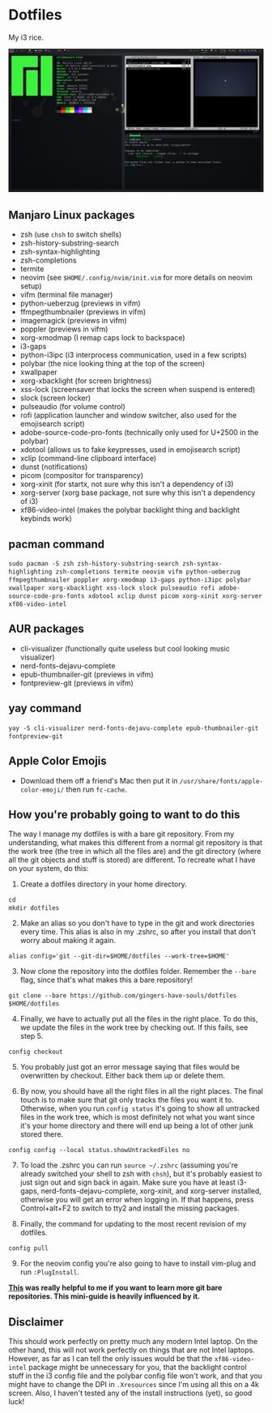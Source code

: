 # Dotfiles

My i3 rice.

![Screenshot](/screenshot.png)

## Manjaro Linux packages

- zsh (use `chsh` to switch shells)
- zsh-history-substring-search
- zsh-syntax-highlighting
- zsh-completions
- termite
- neovim (see `$HOME/.config/nvim/init.vim` for more details on neovim setup)
- vifm (terminal file manager)
- python-ueberzug (previews in vifm)
- ffmpegthumbnailer (previews in vifm)
- imagemagick (previews in vifm)
- poppler (previews in vifm)
- xorg-xmodmap (I remap caps lock to backspace)
- i3-gaps
- python-i3ipc (i3 interprocess communication, used in a few scripts)
- polybar (the nice looking thing at the top of the screen)
- xwallpaper
- xorg-xbacklight (for screen brightness)
- xss-lock (screensaver that locks the screen when suspend is entered)
- slock (screen locker)
- pulseaudio (for volume control)
- rofi (application launcher and window switcher, also used for the emojisearch script)
- adobe-source-code-pro-fonts (technically only used for U+2500 in the polybar)
- xdotool (allows us to fake keypresses, used in emojisearch script)
- xclip (command-line clipboard interface)
- dunst (notifications)
- picom (compositor for transparency)
- xorg-xinit (for startx, not sure why this isn't a dependency of i3)
- xorg-server (xorg base package, not sure why this isn't a dependency of i3)
- xf86-video-intel (makes the polybar backlight thing and backlight keybinds work)

## pacman command

```shell
sudo pacman -S zsh zsh-history-substring-search zsh-syntax-highlighting zsh-completions termite neovim vifm python-ueberzug ffmpegthumbnailer poppler xorg-xmodmap i3-gaps python-i3ipc polybar xwallpaper xorg-xbacklight xss-lock slock pulseaudio rofi adobe-source-code-pro-fonts xdotool xclip dunst picom xorg-xinit xorg-server xf86-video-intel
```

## AUR packages

- cli-visualizer (functionally quite useless but cool looking music visualizer)
- nerd-fonts-dejavu-complete
- epub-thumbnailer-git (previews in vifm)
- fontpreview-git (previews in vifm)

## yay command

```shell
yay -S cli-visualizer nerd-fonts-dejavu-complete epub-thumbnailer-git fontpreview-git
```

## Apple Color Emojis

- Download them off a friend's Mac then put it in `/usr/share/fonts/apple-color-emoji/` then run `fc-cache`.

## How you're probably going to want to do this

The way I manage my dotfiles is with a bare git repository. From my understanding, what makes this different from a normal git repository is that the work tree (the tree in which all the files are) and the git directory (where all the git objects and stuff is stored) are different. To recreate what I have on your system, do this:

1. Create a dotfiles directory in your home directory.

```shell
cd
mkdir dotfiles
```

2. Make an alias so you don't have to type in the git and work directories every time. This alias is also in my .zshrc, so after you install that don't worry about making it again.

```shell
alias config='git --git-dir=$HOME/dotfiles --work-tree=$HOME'
```

3. Now clone the repository into the dotfiles folder. Remember the `--bare` flag, since that's what makes this a bare repository!

```shell
git clone --bare https://github.com/gingers-have-souls/dotfiles $HOME/dotfiles
```

4. Finally, we have to actually put all the files in the right place. To do this, we update the files in the work tree by checking out. If this fails, see step 5.

```shell
config checkout
```

5. You probably just got an error message saying that files would be overwritten by checkout. Either back them up or delete them.

6. By now, you should have all the right files in all the right places. The final touch is to make sure that git only tracks the files you want it to. Otherwise, when you run `config status` it's going to show all untracked files in the work tree, which is most definitely not what you want since it's your home directory and there will end up being a lot of other junk stored there.

```shell
config config --local status.showUntrackedFiles no
```

7. To load the .zshrc you can run `source ~/.zshrc` (assuming you're already switched your shell to zsh with `chsh`), but it's probably easiest to just sign out and sign back in again. Make sure you have at least i3-gaps, nerd-fonts-dejavu-complete, xorg-xinit, and xorg-server installed, otherwise you will get an error when logging in. If that happens, press Control+alt+F2 to switch to tty2 and install the missing packages.

8. Finally, the command for updating to the most recent revision of my dotfiles.

```shell
config pull
```

9. For the neovim config you're also going to have to install vim-plug and run `:PlugInstall`.

**[This](https://www.atlassian.com/git/tutorials/dotfiles) was really helpful to me if you want to learn more git bare repositories. This mini-guide is heavily influenced by it.**

## Disclaimer

This should work perfectly on pretty much any modern Intel laptop. On the other hand, this will not work perfectly on things that are not Intel laptops. However, as far as I can tell the only issues would be that the `xf86-video-intel` package might be unnecessary for you, that the backlight control stuff in the i3 config file and the polybar config file won't work, and that you might have to change the DPI in `.Xresources` since I'm using all this on a 4k screen.
Also, I haven't tested any of the install instructions (yet), so good luck!
